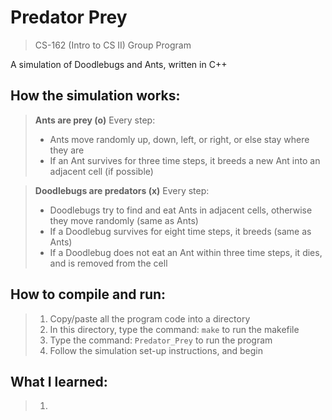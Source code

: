 # Predator Prey
> CS-162 (Intro to CS II) Group Program  

A simulation of Doodlebugs and Ants, written in C++

## How the simulation works:
> **Ants are prey (o)**
> Every step:
> - Ants move randomly up, down, left, or right, or else stay where they are
> - If an Ant survives for three time steps, it breeds a new Ant into an adjacent cell (if possible)  

> **Doodlebugs are predators (x)**
> Every step:
> - Doodlebugs try to find and eat Ants in adjacent cells, otherwise they move randomly (same as Ants)
> - If a Doodlebug survives for eight time steps, it breeds (same as Ants)
> - If a Doodlebug does not eat an Ant within three time steps, it dies, and is removed from the cell

## How to compile and run:
> 1. Copy/paste all the program code into a directory
> 2. In this directory, type the command: `make` to run the makefile
> 3. Type the command: `Predator_Prey` to run the program
> 4. Follow the simulation set-up instructions, and begin

## What I learned:
> 1. 
